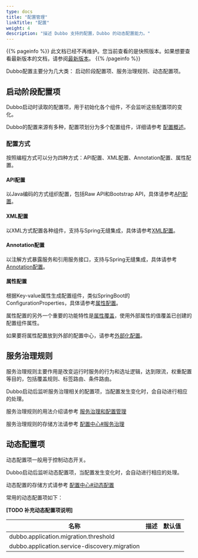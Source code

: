 ```yaml
---
type: docs
title: "配置管理"
linkTitle: "配置"
weight: 4
description: "描述 Dubbo 支持的配置，Dubbo 的动态配置能力。"
---
```


{{% pageinfo %}} 此文档已经不再维护。您当前查看的是快照版本。如果想要查看最新版本的文档，请参阅[最新版本](/zh-cn/docs3-v2/java-sdk/reference-manual/config/)。
{{% /pageinfo %}}

Dubbo配置主要分为几大类： 启动阶段配置项、服务治理规则、动态配置项。

## 启动阶段配置项
Dubbo启动时读取的配置项，用于初始化各个组件，不会监听这些配置项的变化。

Dubbo的配置来源有多种，配置项划分为多个配置组件，详细请参考 [配置概述](../../references/configuration/overview)。

### 配置方式
按照编程方式可以分为四种方式：API配置、XML配置、Annotation配置、属性配置。

#### API配置
以Java编码的方式组织配置，包括Raw API和Bootstrap API，具体请参考[API配置](../../references/configuration/api)。

#### XML配置
以XML方式配置各种组件，支持与Spring无缝集成，具体请参考[XML配置](../../references/configuration/xml)。

#### Annotation配置
以注解方式暴露服务和引用服务接口，支持与Spring无缝集成，具体请参考[Annotation配置](../../references/configuration/annotation)。

#### 属性配置
根据Key-value属性生成配置组件，类似SpringBoot的ConfigurationProperties，具体请参考[属性配置](../../references/configuration/properties)。

属性配置的另外一个重要的功能特性是[属性覆盖](../../references/configuration/properties#属性覆盖)，使用外部属性的值覆盖已创建的配置组件属性。

如果要将属性配置放到外部的配置中心，请参考[外部化配置](../../references/configuration/external-config)。


## 服务治理规则
服务治理规则主要作用是改变运行时服务的行为和选址逻辑，达到限流，权重配置等目的，包括覆盖规则、标签路由、条件路由。

Dubbo启动后监听服务治理相关的配置项，当配置发生变化时，会自动进行相应的处理。

服务治理规则的用法介绍请参考 [服务治理和配置管理](../../../docsv2.7/admin/ops/governance)

服务治理规则的存储方法请参考 [配置中心#服务治理](../../references/config-center#服务治理)

## 动态配置项
动态配置项一般用于控制动态开关。

Dubbo启动后监听动态配置项，当配置发生变化时，会自动进行相应的处理。

动态配置的存储方式请参考 [配置中心#动态配置](../../references/config-center#动态配置)

常用的动态配置项如下：

**[TODO 补充动态配置项说明]**

| 名称 | 描述 | 默认值|
| -----| ---- |  ----|
| dubbo.application.migration.threshold |  |  |
| dubbo.application.service-discovery.migration |  |  |

